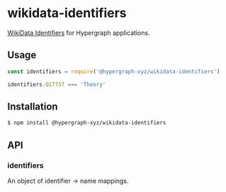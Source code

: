 # wikidata-identifiers

[WikiData Identifiers](https://www.wikidata.org/wiki/Wikidata:Identifiers) for Hypergraph applications.

## Usage

```js
const identifiers = require('@hypergraph-xyz/wikidata-identifiers')

identifiers.Q17737 === 'Theory'
```

## Installation

```bash
$ npm install @hypergraph-xyz/wikidata-identifiers
```

## API

### identifiers

An object of identifier -> name mappings.